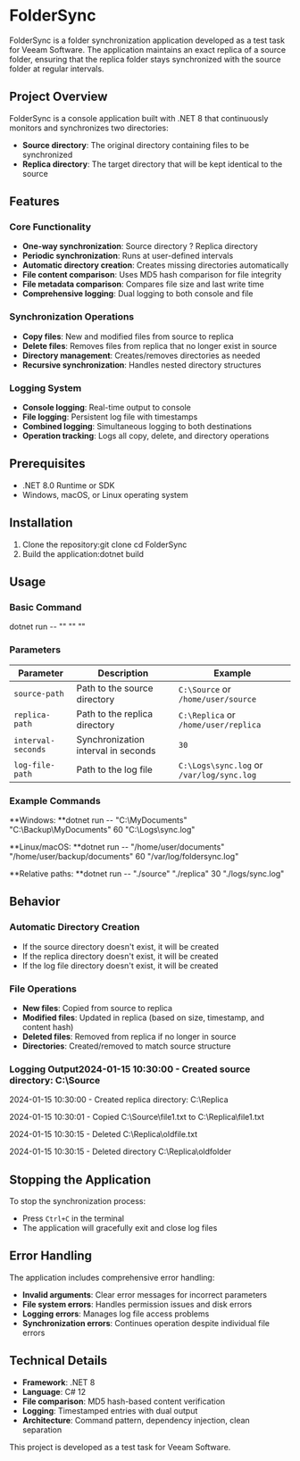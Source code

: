 # FolderSync

FolderSync is a folder synchronization application developed as a test task for Veeam Software. The application maintains an exact replica of a source folder, ensuring that the replica folder stays synchronized with the source folder at regular intervals.

## Project Overview

FolderSync is a console application built with .NET 8 that continuously monitors and synchronizes two directories:
- **Source directory**: The original directory containing files to be synchronized
- **Replica directory**: The target directory that will be kept identical to the source

## Features

### Core Functionality
- **One-way synchronization**: Source directory ? Replica directory
- **Periodic synchronization**: Runs at user-defined intervals
- **Automatic directory creation**: Creates missing directories automatically
- **File content comparison**: Uses MD5 hash comparison for file integrity
- **File metadata comparison**: Compares file size and last write time
- **Comprehensive logging**: Dual logging to both console and file

### Synchronization Operations
- **Copy files**: New and modified files from source to replica
- **Delete files**: Removes files from replica that no longer exist in source
- **Directory management**: Creates/removes directories as needed
- **Recursive synchronization**: Handles nested directory structures

### Logging System
- **Console logging**: Real-time output to console
- **File logging**: Persistent log file with timestamps
- **Combined logging**: Simultaneous logging to both destinations
- **Operation tracking**: Logs all copy, delete, and directory operations

## Prerequisites

- .NET 8.0 Runtime or SDK
- Windows, macOS, or Linux operating system

## Installation

1. Clone the repository:git clone <repository-url>
cd FolderSync
2. Build the application:dotnet build
## Usage

### Basic Command
dotnet run -- "<source-path>" "<replica-path>" <interval-seconds> "<log-file-path>"
### Parameters

| Parameter | Description | Example |
|-----------|-------------|---------|
| `source-path` | Path to the source directory | `C:\Source` or `/home/user/source` |
| `replica-path` | Path to the replica directory | `C:\Replica` or `/home/user/replica` |
| `interval-seconds` | Synchronization interval in seconds | `30` |
| `log-file-path` | Path to the log file | `C:\Logs\sync.log` or `/var/log/sync.log` |

### Example Commands

**Windows: **dotnet run -- "C:\MyDocuments" "C:\Backup\MyDocuments" 60 "C:\Logs\sync.log"

**Linux/macOS: **dotnet run -- "/home/user/documents" "/home/user/backup/documents" 60 "/var/log/foldersync.log"

**Relative paths: **dotnet run -- "./source" "./replica" 30 "./logs/sync.log"


## Behavior

### Automatic Directory Creation
- If the source directory doesn't exist, it will be created
- If the replica directory doesn't exist, it will be created
- If the log file directory doesn't exist, it will be created

### File Operations
- **New files**: Copied from source to replica
- **Modified files**: Updated in replica (based on size, timestamp, and content hash)
- **Deleted files**: Removed from replica if no longer in source
- **Directories**: Created/removed to match source structure

### Logging Output2024-01-15 10:30:00 - Created source directory: C:\Source
2024-01-15 10:30:00 - Created replica directory: C:\Replica

2024-01-15 10:30:01 - Copied C:\Source\file1.txt to C:\Replica\file1.txt

2024-01-15 10:30:15 - Deleted C:\Replica\oldfile.txt

2024-01-15 10:30:15 - Deleted directory C:\Replica\oldfolder

## Stopping the Application

To stop the synchronization process:
- Press `Ctrl+C` in the terminal
- The application will gracefully exit and close log files

## Error Handling

The application includes comprehensive error handling:
- **Invalid arguments**: Clear error messages for incorrect parameters
- **File system errors**: Handles permission issues and disk errors
- **Logging errors**: Manages log file access problems
- **Synchronization errors**: Continues operation despite individual file errors

## Technical Details

- **Framework**: .NET 8
- **Language**: C# 12
- **File comparison**: MD5 hash-based content verification
- **Logging**: Timestamped entries with dual output
- **Architecture**: Command pattern, dependency injection, clean separation


This project is developed as a test task for Veeam Software.

